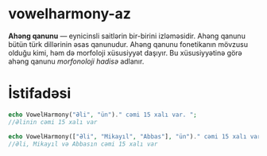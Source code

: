 # vowelharmony-az
**Ahəng qanunu** — eynicinsli saitlərin bir-birini izləməsidir. Ahəng qanunu bütün türk dillərinin əsas qanunudur. Ahəng qanunu fonetikanın mövzusu olduğu kimi, həm də morfoloji xüsusiyyət daşıyır. Bu xüsusiyyətinə görə ahəng qanunu *morfonoloji hadisə* adlanır.

# İstifadəsi
```php
echo VowelHarmony("Əli", "ün")." cəmi 15 xalı var. ";
//Əlinin cəmi 15 xalı var

echo VowelHarmony(["Əli", "Mikayıl", "Abbas"], "ün")." cəmi 15 xalı var. ";
//Əli, Mikayıl və Abbasın cəmi 15 xalı var
```

